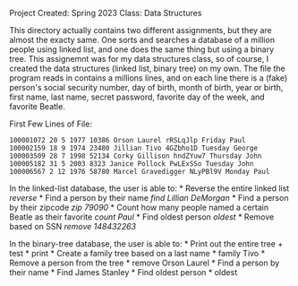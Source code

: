 Project Created: Spring 2023
Class: Data Structures

This directory actually contains two different assignments, but they are almost the exacty same. One sorts and searches a database of a million people using linked list, and one does the same thing but using a binary tree. This assignemnt was for my data structures class, so of course, I created the data structures (linked list, binary tree) on my own. The file the program reads in contains a millions lines, and on each line there is a (fake) person's social security number, day of birth, month of birth, year or birth, first name, last name, secret password, favorite day of the week, and favorite Beatle.

First Few Lines of File:
```
100001072 20 5 1977 10386 Orson Laurel rRSLqJlp Friday Paul  
100002159 18 9 1974 23480 Jillian Tivo 4GZbho1D Tuesday George  
100003509 28 7 1998 52134 Corky Gillison hndZYuw7 Thursday John  
100005182 31 5 2003 8323 Janice Pollock PwLExSSo Tuesday John  
100006567 2 12 1976 58780 Marcel Gravedigger NLyPBl9V Monday Paul  
```


In the linked-list database, the user is able to:
    * Reverse the entire linked list
        *reverse*
    * Find a person by their name 
        *find Lillian DeMorgan*
    * Find a person by their zipcode
        *zip 79090*
    * Count how many people named a certain Beatle as their favorite
        *count Paul*
    * Find oldest person
        *oldest*
    * Remove based on SSN
        *remove 148432263*

In the binary-tree database, the user is able to:
    * Print out the entire tree
        + test
        * print
    * Create a family tree based on a last name
        * family Tivo
    * Remove a person from the tree
        * remove Orson Laurel
    * Find a person by their name 
        * Find James Stanley
    * Find oldest person
        * oldest

